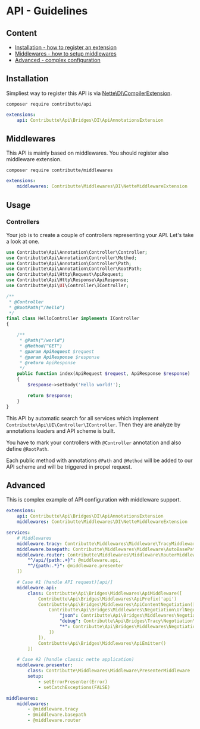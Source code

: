 # API - Guidelines

## Content

- [Installation - how to register an extension](#installation)
- [Middlewares - how to setup middlewares](#middlewares)
- [Advanced - complex configuration](#advanced)

## Installation

Simpliest way to register this API is via [Nette\DI\CompilerExtension](https://api.nette.org/2.4/Nette.DI.CompilerExtension.html).

```
composer require contributte/api
```

```yaml
extensions:
    api: Contributte\Api\Bridges\DI\ApiAnnotationsExtension
```

## Middlewares

This API is mainly based on middlewares. You should register also middleware extension.

```
composer require contributte/middlewares
```

```yaml
extensions:
    middlewares: Contributte\Middlewares\DI\NetteMiddlewareExtension
```

## Usage

### Controllers

Your job is to create a couple of controllers representing your API. Let's take a look at one.

```php
use Contributte\Api\Annotation\Controller\Controller;
use Contributte\Api\Annotation\Controller\Method;
use Contributte\Api\Annotation\Controller\Path;
use Contributte\Api\Annotation\Controller\RootPath;
use Contributte\Api\Http\Request\ApiRequest;
use Contributte\Api\Http\Response\ApiResponse;
use Contributte\Api\UI\Controller\IController;

/**
 * @Controller
 * @RootPath("/hello")
 */
final class HelloController implements IController
{

    /**
     * @Path("/world")
     * @Method("GET")
     * @param ApiRequest $request
     * @param ApiResponse $response
     * @return ApiResponse
     */
    public function index(ApiRequest $request, ApiResponse $response)
    {
        $response->setBody('Hello world!');

        return $response;
    }
}
```

This API by automatic search for all services which implement `Contributte\Api\UI\Controller\IController`. 
Then they are analyze by annotations loaders and API scheme is built.

You have to mark your controllers with `@Controller` annotation and also define `@RootPath`.

Each public method with annotations `@Path` and `@Method` will be added to our API scheme and will be triggered in propel request.

## Advanced

This is complex example of API configuration with middleware support.

```yaml
extensions:
    api: Contributte\Api\Bridges\DI\ApiAnnotationsExtension
    middlewares: Contributte\Middlewares\DI\NetteMiddlewareExtension

services:
    # Middlewares
    middleware.tracy: Contributte\Middlewares\Middleware\TracyMiddleware
    middleware.basepath: Contributte\Middlewares\Middleware\AutoBasePathMiddleware
    middleware.router: Contributte\Middlewares\Middleware\RouterMiddleware([
        "^/api/{path:.+}": @middleware.api,
        "^/{path:.*}": @middleware.presenter
    ])

    # Case #1 (handle API request)[api/]
    middleware.api:
        class: Contributte\Api\Bridges\Middlewares\ApiMiddleware([
            Contributte\Api\Bridges\Middlewares\ApiPrefix('api')
            Contributte\Api\Bridges\Middlewares\ApiContentNegotiation([
                Contributte\Api\Bridges\Middlewares\Negotiation\UrlNegotiator([
                    "json": Contributte\Api\Bridges\Middlewares\Negotiation\Transformer\JsonTransformer(),
                    "debug": Contributte\Api\Bridges\Tracy\Negotiation\Transformer\DebugTransformer(),
                    "*": Contributte\Api\Bridges\Middlewares\Negotiation\Transformer\JsonTransformer()
                ])
            ]),
            Contributte\Api\Bridges\Middlewares\ApiEmitter()
        ])

    # Case #2 (handle classic nette application)
    middleware.presenter:
        class: Contributte\Middlewares\Middleware\PresenterMiddleware
        setup:
            - setErrorPresenter(Error)
            - setCatchExceptions(FALSE)

middlewares:
    middlewares:
        - @middleware.tracy
        - @middleware.basepath
        - @middleware.router
```
